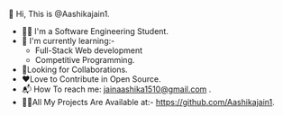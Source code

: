 👋 Hi, This is @Aashikajain1.
+ 	👩‍🎓 I'm a Software Engineering Student.
+ 	🌱 I'm currently learning:-
       *  Full-Stack Web development
       * Competitive Programming. 
+ 	🤝Looking for Collaborations.
+ 	❤️Love to Contribute in Open Source.
+ 	📬 How To reach me: jainaashika1510@gmail.com .
+ 	👩‍💻All My Projects Are Available at:-  https://github.com/Aashikajain1.


